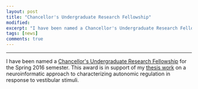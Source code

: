```yaml
---
layout: post
title: "Chancellor's Undergraduate Research Fellowship"
modified:
excerpt: "I have been named a Chancellor's Undergraduate Research Fellow at the University of Pittsburgh."
tags: [news]
comments: true
---
```



---
 I have been named a [Chancellor's Undergraduate Research Fellowship](http://www.honorscollege.pitt.edu/node/860) for the Spring 2016 semester. This award is in support of my [thesis work](http://ethanagbaker.github.io/projects/) on a neuroinformatic approach to characterizing autonomic regulation in response to vestibular stimuli.  

